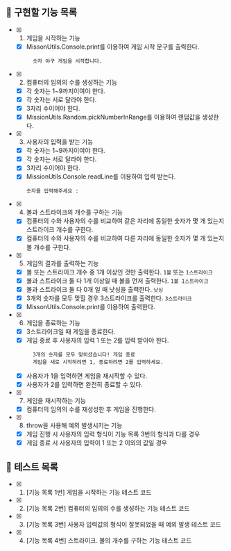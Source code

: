 ## 📌 구현할 기능 목록

- [x] 1. 게임을 시작하는 기능
  - [x] MissonUtils.Console.print를 이용하여 게임 시작 문구를 출력한다.
    ```
      숫자 야구 게임을 시작합니다.
    ```

- [x] 2. 컴퓨터의 임의의 수를 생성하는 기능
  - [x] 각 숫자는 1~9까지이여야 한다.
  - [x] 각 숫자는 서로 달라야 한다.
  - [x] 3자리 수이어야 한다.
  - [x] MissionUtils.Random.pickNumberInRange를 이용하여 랜덤값을 생성한다.

- [x] 3. 사용자의 입력을 받는 기능
  - [x] 각 숫자는 1~9까지이여야 한다.
  - [x] 각 숫자는 서로 달라야 한다.
  - [x] 3자리 수이어야 한다.
  - [x] MissionUtils.Console.readLine를 이용하여 입력 받는다.
    ```
    숫자를 입력해주세요 :
    ```

- [x] 4. 볼과 스트라이크의 개수를 구하는 기능
  - [x] 컴퓨터의 수와 사용자의 수를 비교하여 같은 자리에 동일한 숫자가 몇 개 있는지 스트라이크 개수를 구한다.
  - [x] 컴퓨터의 수와 사용자의 수를 비교하여 다른 자리에 동일한 숫자가 몇 개 있는지 볼 개수를 구한다.

- [x] 5. 게임의 결과를 출력하는 기능
  - [x] 볼 또는 스트라이크 개수 중 1개 이상인 것만 출력한다. `1볼` 또는 `1스트라이크`
  - [x] 볼과 스트라이크 둘 다 1개 이상일 때 볼을 먼저 출력한다. `1볼 1스트라이크`
  - [x] 볼과 스트라이크 둘 다 0개 일 때 낫싱을 출력한다. `낫싱`
  - [x] 3개의 숫자를 모두 맞힐 경우 3스트라이크를 출력한다. `3스트라이크` 
  - [x] MissonUtils.Console.print를 이용하여 출력한다.

- [x] 6. 게임을 종료하는 기능
  - [x] 3스트라이크일 때 게임을 종료한다.
  - [x] 게임 종료 후 사용자의 입력 1 또는 2를 입력 받아야 한다.
    ```
      3개의 숫자를 모두 맞히셨습니다! 게임 종료
      게임을 새로 시작하려면 1, 종료하려면 2를 입력하세요.
    ```
  - [x] 사용자가 1을 입력하면 게임을 재시작할 수 있다.
  - [x] 사용자가 2를 입력하면 완전히 종료할 수 있다.

- [x] 7. 게임을 재시작하는 기능
  - [x] 컴퓨터의 임의의 수를 재성성한 후 게임을 진행한다.

- [x] 8. throw을 사용해 예외 발생시키는 기능
  - [x] 게임 진행 시 사용자의 입력 형식이 기능 목록 3번의 형식과 다를 경우
  - [x] 게임 종료 시 사용자의 입력이 1 또는 2 이외의 값일 경우

## 📌 테스트 목록

- [x] 1. [기능 목록 1번] 게임을 시작하는 기능 테스트 코드
- [x] 2. [기능 목록 2번] 컴퓨터의 임의의 수를 생성하는 기능 테스트 코드
- [x] 3. [기능 목록 3번] 사용자 입력값의 형식이 잘못되었을 때 예외 발생 테스트 코드
- [x] 4. [기능 목록 4번] 스트라이크. 볼의 개수를 구하는 기능 테스트 코드